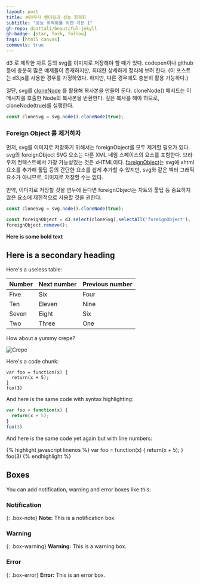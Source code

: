 ```yaml
---
layout: post
title: 브라우저 렌더링과 성능 최적화
subtitle: "성능 최적화를 위한 기본 1"
gh-repo: daattali/beautiful-jekyll
gh-badge: [star, fork, follow]
tags: [html5 canvas]
comments: true
---
```


d3 로 제작한 차트 등의 svg를 이미지로 저장해야 할 때가 있다.
codepen이나 github 등에 충분히 많은 예제들이 존재하지만, 최대한 상세하게 정리해 보려 한다.
(이 포스트는 d3.js를 사용한 경우를 가정하였다. 하지만, 다른 경우에도 충분히 활용 가능하다.)

일단, svg를 [cloneNode](https://developer.mozilla.org/ko/docs/Web/API/Node/cloneNode) 를 활용해 복사본을 만들어 둔다.
cloneNode() 메서드는 이 메시지를 호출한 Node의 복사본을 반환한다.
깊은 복사를 해야 하므로, cloneNode(true)를 실행한다.

```javascript
const cloneSvg = svg.node().cloneNode(true);
```

### Foreign Object 를 제거하자

먼저, svg를 이미지로 저장하기 위해서는 foreignObject를 모두 제거할 필요가 있다.
svg의 foreignObject SVG 요소는 다른 XML 네임 스페이스의 요소를 포함한다. 브라우저 컨텍스트에서 가장 가능성있는 것은 xHTML이다.
[foreignObject](https://developer.mozilla.org/en-US/docs/Web/SVG/Element/foreignObject)는 svg에 xhtml 요소를 추가해 툴팁 등의 간단한 요소를 쉽게 추가할 수 있지만, svg와 같은 벡터 그래픽 요소가 아니므로, 이미지로 저장할 수는 없다.

만약, 이미지로 저장할 것을 염두에 둔다면 foreignObject는 차트의 툴팁 등 중요하지 않은 요소에 제한적으로 사용할 것을 권한다.

```javascript
const cloneSvg = svg.node().cloneNode(true);

const foreignObject = d3.select(cloneSvg).selectAll('foreignObject');
foreignObject.remove();
```

**Here is some bold text**

## Here is a secondary heading

Here's a useless table:

| Number | Next number | Previous number |
| :------ |:--- | :--- |
| Five | Six | Four |
| Ten | Eleven | Nine |
| Seven | Eight | Six |
| Two | Three | One |


How about a yummy crepe?

![Crepe](https://s3-media3.fl.yelpcdn.com/bphoto/cQ1Yoa75m2yUFFbY2xwuqw/348s.jpg)

Here's a code chunk:

~~~
var foo = function(x) {
  return(x + 5);
}
foo(3)
~~~

And here is the same code with syntax highlighting:

```javascript
var foo = function(x) {
  return(x + 5);
}
foo(3)
```

And here is the same code yet again but with line numbers:

{% highlight javascript linenos %}
var foo = function(x) {
  return(x + 5);
}
foo(3)
{% endhighlight %}

## Boxes
You can add notification, warning and error boxes like this:

### Notification

{: .box-note}
**Note:** This is a notification box.

### Warning

{: .box-warning}
**Warning:** This is a warning box.

### Error

{: .box-error}
**Error:** This is an error box.
